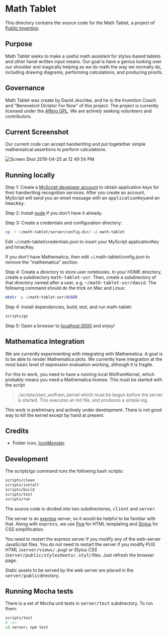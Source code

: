 # Math Tablet

This directory contains the source code for the Math Tablet, a project of
[Public Invention](https://pubinv.github.io/PubInv/).

## Purpose

Math Tablet seeks to make a useful math assistant for stylus-based tablets and other hand-written input means.
Our goal is have a genius looking over our shoulder and magically helping as we do math the way we normally do,
including drawing diagrams, performing calculations, and producing proofs.

## Governance

Math Tablet was create by David Jeschke, and he is the Invention Coach and "Benevelont Dictator For Now" of this project.
The project is currently licensed under the [Affero GPL](https://www.gnu.org/licenses/agpl-3.0.en.html).
We are actively seeking volunteers and contributors.

## Current Screenshot

Our current code can accept handwriting and put togetether simple mathematical assertions to perform calculations.

![Screen Shot 2019-04-25 at 12 49 54 PM](https://user-images.githubusercontent.com/5296671/56757194-3e827c80-6759-11e9-969d-e0a49395ce0d.png)

## Running locally

Step 1: Create a [MyScript developer account](https://developer.myscript.com/getting-started/web)
to obtain application keys for their handwriting recognition services.
After you create an account, MyScript will send you an email message with an <tt>applicationKey</tt>and an <tt>hmacKey</tt>.

Step 2: Install [node](https://nodejs.org/en/) if you don't have it already.

Step 3: Create a credentials and configuration directory:

```bash
cp -r ~/math-tablet/server/config-dir/ ~/.math-tablet
```

Edit ~/.math-tablet/credentials.json to insert your MyScript applicationKey and hmacKey.

If you don't have Mathematica, then edit ~/.math-tablet/config.json to remove the "mathematica" section.

Step 4: Create a directory to store user notebooks.
In your HOME directory, create a subdirectory <tt>math-tablet-usr</tt>.
Then, create a subdirectory of that directory named after a user,
e.g. <tt>~/math-tablet-usr/david</tt>.
The following command should do the trick on Mac and Linux:

```bash
mkdir -p ~/math-tablet-usr/$USER
```

Step 4: Install dependencies, build, test, and run math-tablet:

```bash
scripts/go
```

Step 5: Open a browser to [localhost:3000](http://localhost:3000) and enjoy!

## Mathematica Integration

We are currently experimenting with integrating with Mathematica.
A goal is to be able to render Mathematica plots. We currently have
integration at the most basic level of expression evaluation working, although it
is fragile.

For this to work, you need to have a running local WolframKernel, which
probably means you need a Mathematica license. This
must be started with the script
> ./scripts/start_wolfram_kernel
which must be begun before the server is started. This executes an init file,
and produces a simple log.

This work is preliminary and actively under development. There is not
good way to kill the kernel except by hand at present.

## Credits

* Folder icon, [IconMonster](https://iconmonstr.com/folder-thin-svg/).

## Development

The scripts/go command runs the following bash scripts:

```bash
scripts/clean
scripts/install
scripts/build
scripts/test
scripts/run
```

The source code is divided into two subdirectories, <tt>client</tt> and <tt>server</tt>.

The server is an [express](https://expressjs.com/) server, so it would be helpful to be familiar with that.
Along with <tt>express</tt>, we use [Pug](https://pugjs.org/) for HTML templating and [Stylus](http://stylus-lang.com/)
for CSS simplification.

You need to restart the express server if you modify any of the web-server JavaScript files.
You do _not_ need to restart the server if you modify PUG HTML (<tt>server/views/*.pug</tt>) or Stylus CSS (<tt>server/public/stylesheets/*.styl</tt>) files.
Just refresh the browser page.

Static assets to be served by the web server are placed in the <tt>server/public</tt>directory.

## Running Mocha tests

There is a set of Mocha unit tests in <tt>server/test</tt> subdirectory. To run them:

```bash
scripts/test
# -or-
cd server; npm test
```

